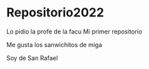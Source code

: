 # Repositorio2022
Lo pidio la profe de la facu
Mi primer repositorio

Me gusta los sanwichitos de miga

Soy de San Rafael

